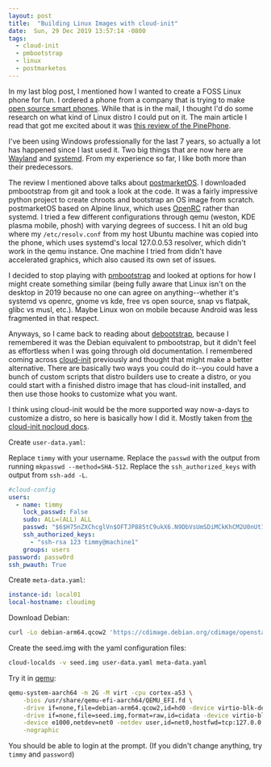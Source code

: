 ```yaml
---
layout: post
title:  "Building Linux Images with cloud-init"
date:  Sun, 29 Dec 2019 13:57:14 -0800
tags:
  - cloud-init
  - pmbootstrap
  - linux
  - postmarketos
---
```


In my last blog post, I mentioned how I wanted to create a FOSS Linux phone for fun. I ordered a phone from a company that is trying to make [open source smart phones](https://www.pine64.org/pinephone/). While that is in the mail, I thought I'd do some research on what kind of Linux distro I could put on it. The main article I read that got me excited about it was [this review of the PinePhone](https://drewdevault.com/2019/12/18/PinePhone-review.html).

I've been using Windows professionally for the last 7 years, so actually a lot has happened since I last used it. Two big things that are now here are [Wayland](https://en.wikipedia.org/wiki/Wayland_%28display_server_protocol%29) and [systemd](https://www.freedesktop.org/wiki/Software/systemd/). From my experience so far, I like both more than their predecessors.


The review I mentioned above talks about [postmarketOS](https://postmarketos.org/). I downloaded pmbootstrap from git and took a look at the code. It was a fairly impressive python project to create chroots and bootstrap an OS image from scratch. postmarketOS based on Alpine linux, which uses [OpenRC](https://en.wikipedia.org/wiki/OpenRC) rather than systemd. I tried a few different configurations through qemu (weston, KDE plasma mobile, phosh) with varying degrees of success. I hit an old bug where my `/etc/resolv.conf` from my host Ubuntu machine was copied into the phone, which uses systemd's local 127.0.0.53 resolver, which didn't work in the qemu instance. One machine I tried from didn't have accelerated graphics, which also caused its own set of issues.

I decided to stop playing with [pmbootstrap](https://gitlab.com/postmarketOS/pmbootstrap) and looked at options for how I might create something similar (being fully aware that Linux isn't on the desktop in 2019 because no one can agree on anything--whether it's systemd vs openrc, gnome vs kde, free vs open source, snap vs flatpak, glibc vs musl, etc.). Maybe Linux won on mobile because Android was less fragmented in that respect.

Anyways, so I came back to reading about [debootstrap](https://wiki.debian.org/Debootstrap), because I remembered it was the Debian equivalent to pmbootstrap, but it didn't feel as effortless when I was going through old documentation. I remembered coming across [cloud-init](https://cloud-init.io/) previously and thought that might make a better alternative. There are basically two ways you could do it--you could have a bunch of custom scripts that distro builders use to create a distro, or you could start with a finished distro image that has cloud-init installed, and then use those hooks to customize what you want.

I think using cloud-init would be the more supported way now-a-days to customize a distro, so here is basically how I did it. Mostly taken from [the cloud-init nocloud docs](https://cloudinit.readthedocs.io/en/latest/topics/datasources/nocloud.html).

Create `user-data.yaml`:

Replace `timmy` with your username.
Replace the `passwd` with the output from running `mkpasswd --method=SHA-512`.
Replace the `ssh_authorized_keys` with output from `ssh-add -L`.

```yaml
#cloud-config
users:
  - name: timmy
    lock_passwd: False
    sudo: ALL=(ALL) ALL
    passwd: "$6$H75nZXChcglVn$OFTJP885tC9ukX6.N9DbVsUmSDiMCkKhCM2U0nUt1TfSEbFTwREOEydJ0jSA2c3pV9cjy2DSQ2bHjiHC9LehL0"
    ssh_authorized_keys:
      - "ssh-rsa 123 timmy@machine1"
    groups: users
password: passw0rd
ssh_pwauth: True
```

Create `meta-data.yaml`:

```yaml
instance-id: local01
local-hostname: cloudimg
```

Download Debian:

```sh
curl -Lo debian-arm64.qcow2 'https://cdimage.debian.org/cdimage/openstack/current/debian-10.2.0-openstack-arm64.qcow2'
```

Create the seed.img with the yaml configuration files:

```sh
cloud-localds -v seed.img user-data.yaml meta-data.yaml
```

Try it in [qemu](https://www.qemu.org/):

```sh
qemu-system-aarch64 -m 2G -M virt -cpu cortex-a53 \
	-bios /usr/share/qemu-efi-aarch64/QEMU_EFI.fd \
	-drive if=none,file=debian-arm64.qcow2,id=hd0 -device virtio-blk-device,drive=hd0 \
	-drive if=none,file=seed.img,format=raw,id=cidata -device virtio-blk-device,drive=cidata \
	-device e1000,netdev=net0 -netdev user,id=net0,hostfwd=tcp:127.0.0.1:5555-:22 \
	-nographic
```

You should be able to login at the prompt. (If you didn't change anything, try `timmy` and `password`)
